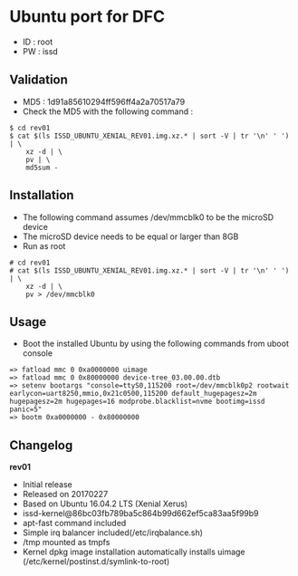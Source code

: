Ubuntu port for DFC
===================

-	ID : root  
-	PW : issd

Validation
----------

-	MD5 : 1d91a85610294ff596ff4a2a70517a79  
-	Check the MD5 with the following command :

```
$ cd rev01
$ cat $(ls ISSD_UBUNTU_XENIAL_REV01.img.xz.* | sort -V | tr '\n' ' ') | \
	xz -d | \
	pv | \
	md5sum -
```

Installation
------------

-	The following command assumes /dev/mmcblk0 to be the microSD device
-	The microSD device needs to be equal or larger than 8GB
-	Run as root

```
# cd rev01
# cat $(ls ISSD_UBUNTU_XENIAL_REV01.img.xz.* | sort -V | tr '\n' ' ') | \
	xz -d | \
	pv > /dev/mmcblk0
```

Usage
-----

-	Boot the installed Ubuntu by using the following commands from uboot console

```
=> fatload mmc 0 0xa0000000 uimage
=> fatload mmc 0 0x80000000 device-tree_03.00.00.dtb
=> setenv bootargs "console=ttyS0,115200 root=/dev/mmcblk0p2 rootwait earlycon=uart8250,mmio,0x21c0500,115200 default_hugepagesz=2m hugepagesz=2m hugepages=16 modprobe.blacklist=nvme bootimg=issd panic=5"
=> bootm 0xa0000000 - 0x80000000
```

Changelog
---------

**rev01**

-	Initial release
-	Released on 20170227
-	Based on Ubuntu 16.04.2 LTS (Xenial Xerus)
-	issd-kernel@86bc03fb789ba5c864b99d662ef5ca83aa5f99b9
-	apt-fast command included
-	Simple irq balancer included(/etc/irqbalance.sh)
-	/tmp mounted as tmpfs
-	Kernel dpkg image installation automatically installs uimage (/etc/kernel/postinst.d/symlink-to-root)

